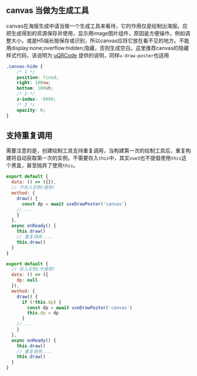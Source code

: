 ## canvas 当做为生成工具

canvas在海报生成中请当做一个生成工具来看待，它的作用仅是绘制出海报。应把生成得到的资源保存并使用，显示用image图片组件，原因是方便操作，例如调整大小，或是H5端长按保存或识别，所以canvas应将它放在看不见的地方。不能用display:none;overflow:hidden;隐藏，否则生成空白。这里推荐canvas的隐藏样式代码，该说明为 [uQRCode](https://github.com/Sansnn/uQRCode) 提供的说明，同样`u-draw-poster`也适用
~~~css
.canvas-hide {
	/* 1 */
	position: fixed;
	right: 100vw;
	bottom: 100vh;
	/* 2 */
	z-index: -9999;
	/* 3 */
	opacity: 0;
}
~~~

## 支持重复调用

需要注意的是，创建绘制工具支持重复调用，当构建第一次的绘制工具后，重复构建将自动获取第一次的实例。不需要存入`this`中，其实`vue3`也不提倡使用`this`这个黑盒，甚至抛弃了使用`this`。
~~~js
export default {
  data: () => ({}),
  // 不存入实例(推荐)
  method: {
    draw() {
      const dp = await useDrawPoster('canvas')
    // ...
    }
  },
  async onReady() {
    this.draw()
    // 重复调用....
    this.draw()
  }
}
~~~
~~~js
export default {
  // 存入实例(不推荐)
  data: () => ({
    dp: null
  }),
  method: {
    draw() {
      if (!this.dp) {
        const dp = await useDrawPoster('canvas')
        this.dp = dp
      }
    // ...
    }
  },
  async onReady() {
    this.draw()
    // 重复调用....
    this.draw()
  }
}
~~~
